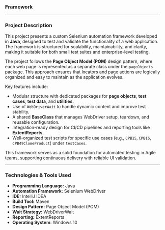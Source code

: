 ### Framework
---
### **Project Description**

This project presents a custom Selenium automation framework developed in **Java**, designed to test and validate the functionality of a web application. The framework is structured for scalability, maintainability, and clarity, making it suitable for both small test suites and enterprise-level testing.

The project follows the **Page Object Model (POM)** design pattern, where each web page is represented as a separate class under the `pageObjects` package. This approach ensures that locators and page actions are logically organized and easy to maintain as the application evolves.

Key features include:

* Modular structure with dedicated packages for **page objects**, **test cases**, **test data**, and **utilities**.
* Use of `WebDriverWait` to handle dynamic content and improve test stability.
* A shared **BaseClass** that manages WebDriver setup, teardown, and reusable configuration.
* Integration-ready design for CI/CD pipelines and reporting tools like **ExtentReports**.
* Well-organized test scripts for specific use cases (e.g., `CPB15`, `CPB16`, `CPB49CloneProduct`) under `testCases`.

This framework serves as a solid foundation for automated testing in Agile teams, supporting continuous delivery with reliable UI validation.

---

### **Technologies & Tools Used**

* **Programming Language:** Java
* **Automation Framework:** Selenium WebDriver
* **IDE:** IntelliJ IDEA
* **Build Tool:** Maven
* **Design Pattern:** Page Object Model (POM)
* **Wait Strategy:** WebDriverWait
* **Reporting:** ExtentReports
* **Operating System:** Windows 10
